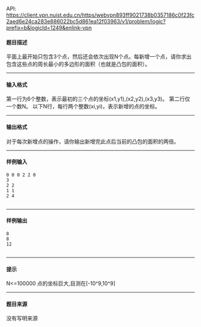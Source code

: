 API: https://client.vpn.nuist.edu.cn/https/webvpn893ff9021738b0357186c0f23fc2aed6e24ca283e886022bc5d861ea12f03963/v1/problem/logic?prefix=b&logicId=1249&enlink-vpn

#### 题目描述

平面上最开始只包含3个点，然后还会依次出现N个点。每新增一个点，请你求出包含这些点的周长最小的多边形的面积（也就是凸包的面积）。

---

#### 输入格式

第一行为6个整数，表示最初的三个点的坐标(x1,y1),(x2,y2),(x3,y3)。 第二行仅一个数N。 以下N行，每行两个整数(xi,yi)，表示新增的点的坐标。

---

#### 输出格式

对于每次新增点的操作，请你输出新增完此点后当前的凸包的面积的两倍。

---

#### 样例输入
```
0 0 0 2 2 0
3
2 2
1 1
2 4


```

---

#### 样例输出
```
8
8
12


```

---

#### 提示

N<=100000 点的坐标巨大,目测在\[-10^9,10^9\]

---

#### 题目来源

没有写明来源